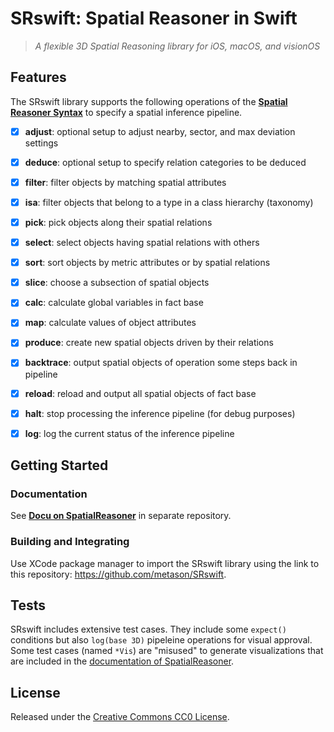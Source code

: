 # SRswift: Spatial Reasoner in Swift

> _A flexible 3D Spatial Reasoning library for iOS, macOS, and visionOS_

## Features

The SRswift library supports the following operations of the [__Spatial Reasoner Syntax__](https://github.com/metason/SpatialReasoner#syntax-of-spatial-inference-pipeline) to specify a spatial inference pipeline.

- [x] __adjust__: optional setup to adjust nearby, sector, and max deviation settings
- [x] __deduce__: optional setup to specify relation categories to be deduced
- [x] __filter__: filter objects by matching spatial attributes
- [x] __isa__: filter objects that belong to a type in a class hierarchy (taxonomy)
- [x] __pick__: pick objects along their spatial relations
- [x] __select__: select objects having spatial relations with others
- [x] __sort__: sort objects by metric attributes or by spatial relations
- [x] __slice__: choose a subsection of spatial objects 
- [x] __calc__: calculate global variables in fact base
- [x] __map__: calculate values of object attributes
- [x] __produce__: create new spatial objects driven by their relations
- [x] __backtrace__: output spatial objects of operation some steps back in pipeline  
- [x] __reload__: reload and output all spatial objects of fact base
- [x] __halt__: stop processing the inference pipeline (for debug purposes)
- [x] __log__: log the current status of the inference pipeline


## Getting Started

### Documentation

See [__Docu on SpatialReasoner__](https://github.com/metason/SpatialReasoner) in separate repository.

### Building and Integrating

Use XCode package manager to import the SRswift library using the link to this repository:
https://github.com/metason/SRswift.

## Tests

SRswift includes extensive test cases. They include some `expect()` conditions but also `log(base 3D)` pipeleine operations for visual approval. Some test cases (named `*Vis`) are "misused" to generate visualizations that are included in the [documentation of SpatialReasoner](https://github.com/metason/SpatialReasoner).

## License

Released under the [Creative Commons CC0 License](LICENSE).
